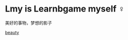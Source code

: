 # Lmy is Learnbgame myself	:female_sign:

美好的事物，梦想的影子

[beauty](https://github.com/BlenderCN/Learnbgame/blob/master/All_In_One/LearnbdnelB/split_mirror_static_beauty.md)